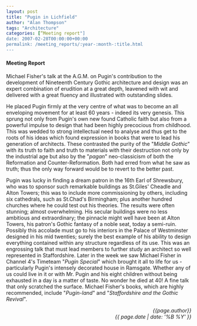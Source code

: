 ```yaml
---
layout: post
title: "Pugin in Lichfield"
author: "Alan Thompson"
tags: "Architecture"
categories: [“Meeting report"]
date: 2007-02-28T00:00:00+00:00
permalink: /meeting_reports/:year-:month-:title.html
---
```

#### Meeting Report ####

Michael Fisher's talk at the A.G.M. on Pugin's contribution to the development of Nineteenth Century Gothic architecture and design was an expert combination of erudition at a great depth, leavened with wit and delivered with a great fluency and illustrated with outstanding slides. 

He placed Pugin firmly at the very centre of what was to become an all enveloping movement for at least 60 years - indeed its very genesis. This sprung not only from Pugin's own new found Catholic faith but also from a powerful impulse to design that had been highly precocious from childhood. This was wedded to strong intellectual need to analyse and thus get to the roots of his ideas which found expression in books that were to lead his generation of architects. These contrasted the purity of the "*Middle Gothic*" with its truth to faith and truth to materials with their destruction not only by the industrial age but also by the "*pagan*" neo-classicism of both the Reformation and Counter-Reformation. Both had erred from what he saw as truth; thus the only way forward would be to revert to the better past. 

Pugin was lucky in finding a dream patron in the 16th Earl of Shrewsbury, who was to sponsor such remarkable buildings as St.Giles' Cheadle and Alton Towers; this was to include more commissioning by others, including six cathedrals, such as St.Chad's Birmingham; plus another hundred churches where he could test out his theories. The results were often stunning; almost overwhelming. His secular buildings were no less ambitious and extraordinary; the pinnacle might well have been at Alton Towers, his patron's Gothic fantasy of a noble seat, today a semi-ruin. Possibly this accolade must go to his interiors in the Palace of Westminster designed in his mid twenties; surely the best example of his ability to design everything contained within any structure regardless of its use. This was an engrossing talk that must lead members to further study an architect so well represented in Staffordshire. Later in the week we saw Michael Fisher in Channel 4's Timeteam "*Pugin Special*" which brought it all to life for us - particularly Pugin's intensely decorated house in Ramsgate. Whether any of us could live in it or with Mr. Pugin and his eight children without being exhausted in a day is a matter of taste. No wonder he died at 40! A fine talk that only scratched the surface. Michael Fisher's books, which are highly recommended, include "*Pugin-land*" and "*Staffordshire and the Gothic Revival*". 

<p align="right"><i> {{page.author}} <br> {{ page.date | date: '%B %Y' }} </i></p>
